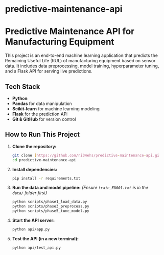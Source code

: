 # predictive-maintenance-api

# Predictive Maintenance API for Manufacturing Equipment

This project is an end-to-end machine learning application that predicts the Remaining Useful Life (RUL) of manufacturing equipment based on sensor data. It includes data preprocessing, model training, hyperparameter tuning, and a Flask API for serving live predictions.

## Tech Stack
- **Python**
- **Pandas** for data manipulation
- **Scikit-learn** for machine learning modeling
- **Flask** for the prediction API
- **Git & GitHub** for version control

## How to Run This Project

1.  **Clone the repository:**
    ```bash
    git clone [https://github.com/ri34ehs/predictive-maintenance-api.git](https://github.com/ri34ehs/predictive-maintenance-api.git)
    cd predictive-maintenance-api
    ```

2.  **Install dependencies:**
    ```bash
    pip install -r requirements.txt
    ```

3.  **Run the data and model pipeline:**
    *(Ensure `train_FD001.txt` is in the `data/` folder first)*
    ```bash
    python scripts/phase1_load_data.py
    python scripts/phase3_preprocess.py
    python scripts/phase5_tune_model.py
    ```

4.  **Start the API server:**
    ```bash
    python api/app.py
    ```

5.  **Test the API (in a new terminal):**
    ```bash
    python api/test_api.py
    ```
